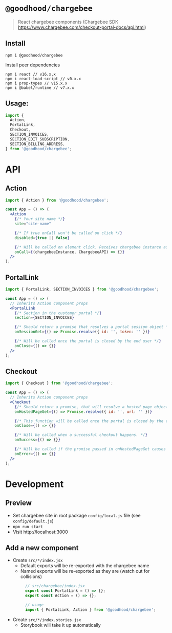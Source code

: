 # `@goodhood/chargebee`

> React chargebee components (Chargebee SDK https://www.chargebee.com/checkout-portal-docs/api.html)

## Install

```
npm i @goodhood/chargebee
```

Install peer dependencies
```
npm i react // v16.x.x
npm i react-load-script // v0.x.x
npm i prop-types // v15.x.x
npm i @babel/runtime // v7.x.x
```

## Usage:

```js
import {
  Action,
  PortalLink,
  Checkout,
  SECTION_INVOICES,
  SECTION_EDIT_SUBSCRIPTION,
  SECTION_BILLING_ADDRESS,
} from '@goodhood/chargebee';
```

# API

## Action
```jsx
import { Action } from '@goodhood/chargebee';

const App = () => (
  <Action
    {/* Your site name */}
    site="site-name"

    {/* If true onCall won't be called on click */}
    disabled={true || false}

    {/* Will be called on element click. Receives chargebee instance as an argument */}
    onCall={(chargebeeInstance, ChargebeeAPI) => {}}
  />
);
```

## PortalLink
```jsx
import { PortalLink, SECTION_INVOICES } from '@goodhood/chargebee';

const App = () => (
  // Inherits Action component props
  <PortalLink
    {/* Section in the customer portal */}
    section={SECTION_INVOICES}

    {/* Should return a promise that resolves a portal session object */}
    onSessionGet={() => Promise.resolve({ id: '', token: '' })}

    {/* Will be called once the portal is closed by the end user */}
    onClose={() => {}}
  />
);
```

## Checkout
```jsx
import { Checkout } from '@goodhood/chargebee';

const App = () => (
  // Inherits Action component props
  <Checkout
    {/* Should return a promise, that will resolve a hosted page object */}
    onHostedPageGet={() => Promise.resolve({ id: '', url: '' })}

    {/* This function will be called once the portal is closed by the end user */}
    onClose={() => {}}

    {/* Will be called when a successful checkout happens. */}
    onSuccess={() => {}}

    {/* Will be called if the promise passed in onHostedPageGet causes an error */}
    onError={() => {}}
  />
);
```

# Development

## Preview

- Set chargebee site in root package `config/local.js` file (see `config/default.js`)
- `npm run start`
- Visit http://localhost:3000

## Add a new component

- Create `src/*/index.jsx`
  - Default exports will be re-exported with the chargebee name
  - Named exports will be re-exported as they are (watch out for collisions)
    ```js
      // src/chargebee/index.jsx
      export const PortalLink = () => {};
      export const Action = () => {};

      // usage
      import { PortalLink, Action } from '@goodhood/chargebee';
    ```
- Create `src/*/index.stories.jsx`
  - Storybook will take it up automatically
